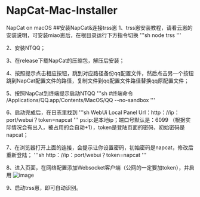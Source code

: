 #  NapCat-Mac-Installer

NapCat on macOS
##安装NapCat&连接trss崽
1、trss崽安装教程，请看云崽的安装说明，可安装miao崽后，在根目录运行下方指令切换
'''sh
node trss
'''

2、安装NTQQ；

3、在release下载NapCat的压缩包，解压后安装；

4、按照提示点击相应按钮，跳到对应路径备份qq配置文件，然后点击另一个按钮跳到NapCat配置文件的路径，复制文件到qq配置文件路径替换qq原配置文件；

5、按照NapCat到终端提示启动NTQQ
'''sh
#终端命令
/Applications/QQ.app/Contents/MacOS/QQ --no-sandbox
'''

6、启动完成后，在日志里找到
'''sh
WebUi Local Panel Url：http：//ip：port/webui？token=napcat
'''
ps:ip:是本地ip；端口号默认是：6099 （根据实际情况会有出入，被占用的会自动+1），token是登陆页面的密码，初始密码是napcat；

7、在浏览器打开上面的连接，会提示让你设置密码，初始密码是napcat，修改后重新登陆；
'''sh
http：//ip：port/webui？token=napcat
'''

8、进入页面，在网络配置添加Websocket客户端（公网的一定要加token），并启用
![image](https://github.com/user-attachments/assets/4b9aa11a-d49b-4c35-b01e-391a52c28cac)

9、启动trss崽，即可自动识别。
